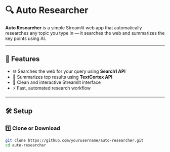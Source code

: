 # 🔍 Auto Researcher

**Auto Researcher** is a simple Streamlit web app that automatically researches any topic you type in — it searches the web and summarizes the key points using AI.

---

## 🚀 Features
- 🌐 Searches the web for your query using **Search1 API**
- 🧠 Summarizes top results using **TextCortex API**
- 💬 Clean and interactive Streamlit interface
- ⚡ Fast, automated research workflow

---

## 🛠️ Setup

### 1️⃣ Clone or Download
```bash
git clone https://github.com/yourusername/auto-researcher.git
cd auto-researcher
